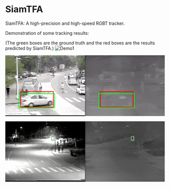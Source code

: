 # SiamTFA
SiamTFA: A high-precision and high-speed RGBT tracker.

Demonstration of some tracking results:

(The green boxes are the ground truth and the red boxes are the results predicted by SiamTFA.)
![Demo1](/demo1.gif)

![Demo2](/demo2.gif)

![Demo3](/demo3.gif)

